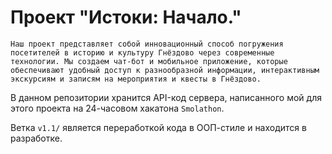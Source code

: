 # Проект "Истоки: Начало."
```
Наш проект представляет собой инновационный способ погружения посетителей в историю и культуру Гнёздово через современные технологии. Мы создаем чат-бот и мобильное приложение, которые обеспечивают удобный доступ к разнообразной информации, интерактивным экскурсиям и записям на мероприятия и квесты в Гнёздово.
```

В данном репозитории хранится API-код сервера, написанного мой для этого проекта на 24-часовом хакатона `Smolathon`.

Ветка `v1.1/` является переработкой кода в ООП-стиле и находится в разработке.